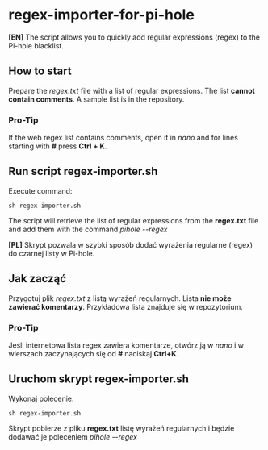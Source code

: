 # regex-importer-for-pi-hole
**[EN]**
The script allows you to quickly add regular expressions (regex) to the Pi-hole blacklist.
## How to start
Prepare the *regex.txt* file with a list of regular expressions. The list **cannot contain comments**. A sample list is in the repository.
### Pro-Tip
If the web regex list contains comments, open it in *nano* and for lines starting with **#** press **Ctrl + K**.
## Run script regex-importer.sh
Execute command:

    sh regex-importer.sh

The script will retrieve the list of regular expressions from the **regex.txt** file and add them with the command *pihole --regex*

**[PL]**
Skrypt pozwala w szybki sposób dodać wyrażenia regularne (regex) do czarnej listy w Pi-hole.
## Jak zacząć
Przygotuj plik *regex.txt* z listą wyrażeń regularnych. Lista **nie może zawierać komentarzy**. Przykładowa lista znajduje się w repozytorium.
### Pro-Tip
Jeśli internetowa lista regex zawiera komentarze, otwórz ją w *nano* i w wierszach zaczynających się od **#** naciskaj **Ctrl+K**.
## Uruchom skrypt regex-importer.sh
Wykonaj polecenie:

    sh regex-importer.sh

Skrypt pobierze z pliku **regex.txt** listę wyrażeń regularnych i będzie dodawać je poleceniem *pihole --regex*
